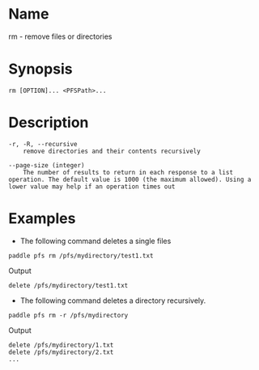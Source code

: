 # Name  
rm - remove files or directories

# Synopsis
```
rm [OPTION]... <PFSPath>...
```

# Description

```
-r, -R, --recursive 
	remove directories and their contents recursively

--page-size (integer) 
	The number of results to return in each response to a list operation. The default value is 1000 (the maximum allowed). Using a lower value may help if an operation times out	
```

# Examples
- The following command deletes a single files

```
paddle pfs rm /pfs/mydirectory/test1.txt
```

Output

```
delete /pfs/mydirectory/test1.txt
```


- The following command deletes a  directory recursively.

```
paddle pfs rm -r /pfs/mydirectory
```

Output

```
delete /pfs/mydirectory/1.txt
delete /pfs/mydirectory/2.txt
...
```
